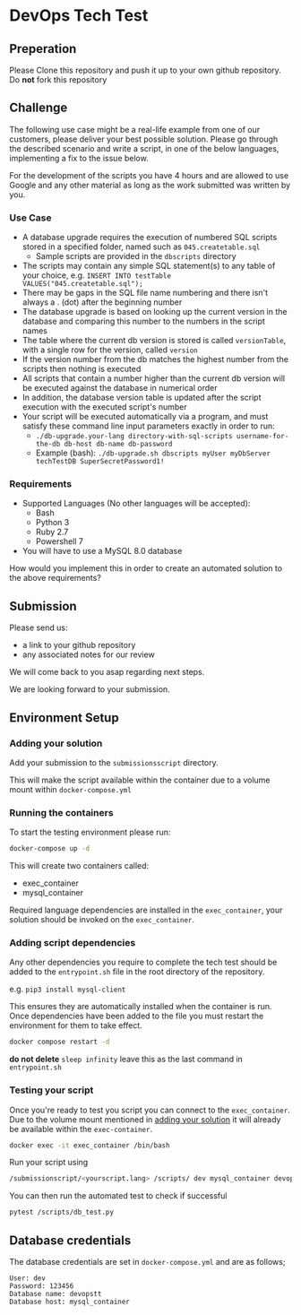 # DevOps Tech Test

## Preperation

Please Clone this repository and push it up to your own github repository.
Do **not** fork this repository

## Challenge

The following use case might be a real-life example from one of our customers, please deliver your best possible solution. Please go through the described scenario and write a script, in one of the below languages, implementing a fix to the issue below.

For the development of the scripts you have 4 hours and are allowed to use Google and any other material as long as the work submitted was written by you.

### Use Case

- A database upgrade requires the execution of numbered SQL scripts stored in a specified folder, named such as `045.createtable.sql`
  - Sample scripts are provided in the `dbscripts` directory
- The scripts may contain any simple SQL statement(s) to any table of your choice, e.g. `INSERT INTO testTable VALUES("045.createtable.sql");`
- There may be gaps in the SQL file name numbering and there isn't always a . (dot) after the beginning number
- The database upgrade is based on looking up the current version in the database and comparing this number to the numbers in the script names
- The table where the current db version is stored is called `versionTable`, with a single row for the version, called `version`
- If the version number from the db matches the highest number from the scripts then nothing is executed
- All scripts that contain a number higher than the current db version will be executed against the database in numerical order
- In addition, the database version table is updated after the script execution with the executed script's number
- Your script will be executed automatically via a program, and must satisfy these command line input parameters exactly in order to run:
  - `./db-upgrade.your-lang directory-with-sql-scripts username-for-the-db db-host db-name db-password`
  - Example (bash): `./db-upgrade.sh dbscripts myUser myDbServer techTestDB SuperSecretPassword1!`

### Requirements

- Supported Languages (No other languages will be accepted):
  - Bash
  - Python 3
  - Ruby 2.7
  - Powershell 7
- You will have to use a MySQL 8.0 database

How would you implement this in order to create an automated solution to the above requirements?

## Submission

Please send us:

- a link to your github repository
- any associated notes for our review

We will come back to you asap regarding next steps.

We are looking forward to your submission.

## Environment Setup

### Adding your solution

Add your submission to the `submissionsscript` directory.

This will make the script available within the container due to a volume mount within `docker-compose.yml`

### Running the containers

To start the testing environment please run:

```sh
docker-compose up -d
```

This will create two containers called:

- exec_container
- mysql_container

Required language dependencies are installed in the `exec_container`, your solution should be invoked on the `exec_container`.

### Adding script dependencies

Any other dependencies you require to complete the tech test should be added to the `entrypoint.sh` file in the root directory of the repository.

e.g. `pip3 install mysql-client`

This ensures they are automatically installed when the container is run. Once dependencies have been added to the file you must restart the environment for them to take effect.

```sh
docker compose restart -d
```

**do not delete** `sleep infinity` leave this as the last command in `entrypoint.sh`

### Testing your script

Once you're ready to test you script you can connect to the `exec_container`. Due to the volume mount mentioned in [adding your solution](#adding-your-solution) it will already be available within the `exec-container`.

```sh
docker exec -it exec_container /bin/bash
```

Run your script using

```sh
/submissionscript/<yourscript.lang> /scripts/ dev mysql_container devopstt 123456`
```

You can then run the automated test to check if successful

``` sh
pytest /scripts/db_test.py
```

## Database credentials

The database credentials are set in `docker-compose.yml` and are as follows;

```
User: dev
Password: 123456
Database name: devopstt
Database host: mysql_container
```

